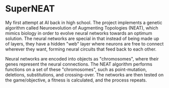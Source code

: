 # SuperNEAT
My first attempt at AI back in high school. 
The project implements a genetic algorithm called Neuroevolution of Augmenting Topologies (NEAT), which mimics biology in order to evolve neural networks towards an optimum solution. The neural networks are special in that instead of being made up of layers, they have a hidden "web" layer where neurons are free to connect wherever they want, forming neural circuits that feed back to each other. 

Neural networks are encoded into objects as "chromosomes", where their genes represent the neural connections. The NEAT algorithm performs functions on a set of these "chromosomes", such as point-mutation, deletions, substitutions, and crossing-over. The networks are then tested on the game/objective, a fitness is calculated, and the process repeats. 
